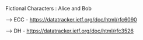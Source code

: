 Fictional Characters : Alice and Bob

--> ECC - https://datatracker.ietf.org/doc/html/rfc6090


--> DH - https://datatracker.ietf.org/doc/html/rfc3526
